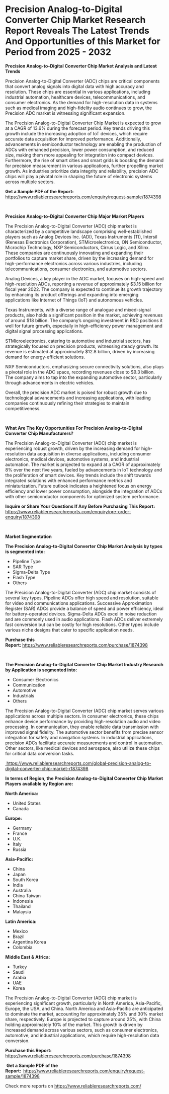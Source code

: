 <p><h1>Precision Analog-to-Digital Converter Chip Market Research Report Reveals The Latest Trends And Opportunities of this Market for Period from 2025 - 2032</h1></p><p><strong>Precision Analog-to-Digital Converter Chip Market Analysis and Latest Trends</strong></p>
<p><p>Precision Analog-to-Digital Converter (ADC) chips are critical components that convert analog signals into digital data with high accuracy and resolution. These chips are essential in various applications, including industrial automation, healthcare devices, telecommunications, and consumer electronics. As the demand for high-resolution data in systems such as medical imaging and high-fidelity audio continues to grow, the Precision ADC market is witnessing significant expansion.</p><p>The Precision Analog-to-Digital Converter Chip Market is expected to grow at a CAGR of 13.6% during the forecast period. Key trends driving this growth include the increasing adoption of IoT devices, which require accurate data acquisition for improved performance. Additionally, advancements in semiconductor technology are enabling the production of ADCs with enhanced precision, lower power consumption, and reduced size, making them more appealing for integration into compact devices. Furthermore, the rise of smart cities and smart grids is boosting the demand for precision measurement in various applications, further propelling market growth. As industries prioritize data integrity and reliability, precision ADC chips will play a pivotal role in shaping the future of electronic systems across multiple sectors.</p></p>
<p><strong>Get a Sample PDF of the Report:&nbsp;</strong> <a href="https://www.reliableresearchreports.com/enquiry/request-sample/1874398?utm_campaign=2307&utm_medium=2&utm_source=Github&utm_content=ia&utm_term=13022025&utm_id=precision-analog-to-digital-converter-chip">https://www.reliableresearchreports.com/enquiry/request-sample/1874398</a></p>
<p>&nbsp;</p>
<p><strong>Precision Analog-to-Digital Converter Chip Major Market Players</strong></p>
<p><p>The Precision Analog-to-Digital Converter (ADC) chip market is characterized by a competitive landscape comprising well-established players such as Analog Devices Inc. (ADI), Texas Instruments (TI), Intersil (Renesas Electronics Corporation), STMicroelectronics, ON Semiconductor, Microchip Technology, NXP Semiconductors, Cirrus Logic, and Xilinx. These companies are continuously innovating and expanding their portfolios to capture market share, driven by the increasing demand for high-performance electronics across various industries, including telecommunications, consumer electronics, and automotive sectors.</p><p>Analog Devices, a key player in the ADC market, focuses on high-speed and high-resolution ADCs, reporting a revenue of approximately $3.15 billion for fiscal year 2022. The company is expected to continue its growth trajectory by enhancing its product offerings and expanding into emerging applications like Internet of Things (IoT) and autonomous vehicles.</p><p>Texas Instruments, with a diverse range of analogue and mixed-signal products, also holds a significant position in the market, achieving revenues of around $18 billion. The company’s ongoing investment in R&D positions it well for future growth, especially in high-efficiency power management and digital signal processing applications.</p><p>STMicroelectronics, catering to automotive and industrial sectors, has strategically focused on precision products, witnessing steady growth. Its revenue is estimated at approximately $12.8 billion, driven by increasing demand for energy-efficient solutions.</p><p>NXP Semiconductors, emphasizing secure connectivity solutions, also plays a pivotal role in the ADC space, recording revenues close to $9.3 billion. The company aims to tap into the expanding automotive sector, particularly through advancements in electric vehicles.</p><p>Overall, the precision ADC market is poised for robust growth due to technological advancements and increasing applications, with leading companies continuously refining their strategies to maintain competitiveness.</p></p>
<p>&nbsp;</p>
<p><strong>What Are The Key Opportunities For Precision Analog-to-Digital Converter Chip Manufacturers?</strong></p>
<p><p>The Precision Analog-to-Digital Converter (ADC) chip market is experiencing robust growth, driven by the increasing demand for high-resolution data acquisition in diverse applications, including consumer electronics, medical devices, automotive systems, and industrial automation. The market is projected to expand at a CAGR of approximately 8% over the next five years, fueled by advancements in IoT technology and the proliferation of smart devices. Key trends include the shift towards integrated solutions with enhanced performance metrics and miniaturization. Future outlook indicates a heightened focus on energy efficiency and lower power consumption, alongside the integration of ADCs with other semiconductor components for optimized system performance.</p></p>
<p><strong>Inquire or Share Your Questions If Any Before Purchasing This Report:</strong> <a href="https://www.reliableresearchreports.com/enquiry/pre-order-enquiry/1874398?utm_campaign=2307&utm_medium=2&utm_source=Github&utm_content=ia&utm_term=13022025&utm_id=precision-analog-to-digital-converter-chip">https://www.reliableresearchreports.com/enquiry/pre-order-enquiry/1874398</a></p>
<p>&nbsp;</p>
<p><strong>Market Segmentation</strong></p>
<p><strong>The Precision Analog-to-Digital Converter Chip Market Analysis by types is segmented into:</strong></p>
<p><ul><li>Pipeline Type</li><li>SAR Type</li><li>Sigma-Delta Type</li><li>Flash Type</li><li>Others</li></ul></p>
<p><p>The Precision Analog-to-Digital Converter (ADC) chip market consists of several key types. Pipeline ADCs offer high speed and resolution, suitable for video and communications applications. Successive Approximation Register (SAR) ADCs provide a balance of speed and power efficiency, ideal for battery-operated devices. Sigma-Delta ADCs excel in noise reduction and are commonly used in audio applications. Flash ADCs deliver extremely fast conversion but can be costly for high resolutions. Other types include various niche designs that cater to specific application needs.</p></p>
<p><strong>Purchase this Report:&nbsp;</strong><a href="https://www.reliableresearchreports.com/purchase/1874398?utm_campaign=2307&utm_medium=2&utm_source=Github&utm_content=ia&utm_term=13022025&utm_id=precision-analog-to-digital-converter-chip">https://www.reliableresearchreports.com/purchase/1874398</a></p>
<p>&nbsp;</p>
<p><strong>The Precision Analog-to-Digital Converter Chip Market Industry Research by Application is segmented into:</strong></p>
<p><ul><li>Consumer Electronics</li><li>Communication</li><li>Automotive</li><li>Industrials</li><li>Others</li></ul></p>
<p><p>The Precision Analog-to-Digital Converter (ADC) chip market serves various applications across multiple sectors. In consumer electronics, these chips enhance device performance by providing high-resolution audio and video processing. In communication, they enable reliable data transmission with improved signal fidelity. The automotive sector benefits from precise sensor integration for safety and navigation systems. In industrial applications, precision ADCs facilitate accurate measurements and control in automation. Other sectors, like medical devices and aerospace, also utilize these chips for critical data conversion tasks.</p></p>
<p><a href="https://www.reliableresearchreports.com/global-precision-analog-to-digital-converter-chip-market-r1874398?utm_campaign=2307&utm_medium=2&utm_source=Github&utm_content=ia&utm_term=13022025&utm_id=precision-analog-to-digital-converter-chip">&nbsp;https://www.reliableresearchreports.com/global-precision-analog-to-digital-converter-chip-market-r1874398</a></p>
<p><strong>In terms of Region, the Precision Analog-to-Digital Converter Chip Market Players available by Region are:</strong></p>
<p>
    <p> <strong> North America: </strong>
        <ul>
            <li>United States</li>
            <li>Canada</li>
        </ul>
        </p> 
    <p> <strong> Europe: </strong>
        <ul>
            <li>Germany</li>
            <li>France</li>
            <li>U.K.</li>
            <li>Italy</li>
            <li>Russia</li>
        </ul>
        </p> 
    <p> <strong> Asia-Pacific: </strong>
        <ul>
            <li>China</li>
            <li>Japan</li>
            <li>South Korea</li>
            <li>India</li>
            <li>Australia</li>
            <li>China Taiwan</li>
            <li>Indonesia</li>
            <li>Thailand</li>
            <li>Malaysia</li>
        </ul>
        </p> 
    <p> <strong> Latin America: </strong>
        <ul>
            <li>Mexico</li>
            <li>Brazil</li>
            <li>Argentina Korea</li>
            <li>Colombia</li>
        </ul>
        </p> 
    <p> <strong> Middle East & Africa: </strong>
        <ul>
            <li>Turkey</li>
            <li>Saudi</li>
            <li>Arabia</li>
            <li>UAE</li>
            <li>Korea</li>
        </ul>
    </p>
    </p>
<p><p>The Precision Analog-to-Digital Converter (ADC) chip market is experiencing significant growth, particularly in North America, Asia-Pacific, Europe, the USA, and China. North America and Asia-Pacific are anticipated to dominate the market, accounting for approximately 35% and 30% market share, respectively. Europe is projected to capture around 25%, with China holding approximately 10% of the market. This growth is driven by increased demand across various sectors, such as consumer electronics, automotive, and industrial applications, which require high-resolution data conversion.</p></p>
<p><strong>Purchase this Report: </strong><a href="https://www.reliableresearchreports.com/purchase/1874398?utm_campaign=2307&utm_medium=2&utm_source=Github&utm_content=ia&utm_term=13022025&utm_id=precision-analog-to-digital-converter-chip">https://www.reliableresearchreports.com/purchase/1874398</a></p>
<p>&nbsp;<strong>Get a Sample PDF of the Report:&nbsp;&nbsp;</strong><a href="https://www.reliableresearchreports.com/enquiry/request-sample/1874398?utm_campaign=2307&utm_medium=2&utm_source=Github&utm_content=ia&utm_term=13022025&utm_id=precision-analog-to-digital-converter-chip">https://www.reliableresearchreports.com/enquiry/request-sample/1874398</a></p>
<p><strong></strong></p>
<p>Check more reports on <a href="https://www.reliableresearchreports.com/?utm_campaign=2307&utm_medium=2&utm_source=Github&utm_content=ia&utm_term=13022025&utm_id=precision-analog-to-digital-converter-chip">https://www.reliableresearchreports.com/</a></p>